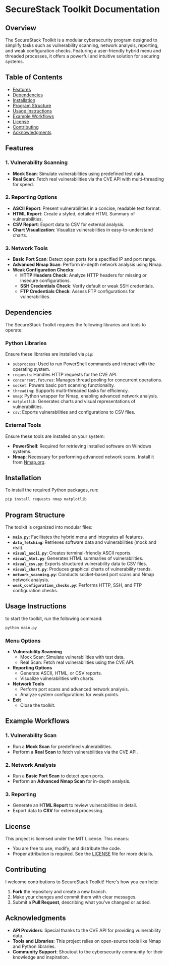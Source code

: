 # **SecureStack Toolkit Documentation**

## **Overview**
The SecureStack Toolkit is a modular cybersecurity program designed to simplify tasks such as vulnerability scanning, network analysis, reporting, and weak configuration checks. Featuring a user-friendly hybrid menu and threaded processes, it offers a powerful and intuitive solution for securing systems.

## **Table of Contents**
- [Features](#features)
- [Dependencies](#dependencies)
- [Installation](#installation)
- [Program Structure](#program-structure)
- [Usage Instructions](#usage-instructions)
- [Example Workflows](#example-workflows)
- [License](#license)
- [Contributing](#contributing)
- [Acknowledgments](#acknowledgments)

## **Features**
### **1. Vulnerability Scanning**
- **Mock Scan**: Simulate vulnerabilities using predefined test data.
- **Real Scan**: Fetch real vulnerabilities via the CVE API with multi-threading for speed.

### **2. Reporting Options**
- **ASCII Report**: Present vulnerabilities in a concise, readable text format.
- **HTML Report**: Create a styled, detailed HTML Summary of vulnerabilities.
- **CSV Report**: Export data to CSV for external analysis.
- **Chart Visualization**: Visualize vulnerabilities in easy-to-understand charts.

### **3. Network Tools**
- **Basic Port Scan**: Detect open ports for a specified IP and port range.
- **Advanced Nmap Scan**: Perform in-depth network analysis using Nmap.
- **Weak Configuration Checks**:
  - **HTTP Headers Check**: Analyze HTTP headers for missing or insecure configurations.
  - **SSH Credentials Check**: Verify default or weak SSH credentials.
  - **FTP Credentials Check**: Assess FTP configurations for vulnerabilities.
 
## **Dependencies**
The SecureStack Toolkit requires the following libraries and tools to operate:
### **Python Libraries**
Ensure these libraries are installed via `pip`:
- `subprocess`: Used to run PowerShell commands and interact with the operating system.
- `requests`: Handles HTTP requests for the CVE API.
- `concurrent.futures`: Manages thread pooling for concurrent operations.
- `socket`: Powers basic port scanning functionality.
- `threading`: Supports multi-threaded tasks for efficiency.
- `nmap`: Python wrapper for Nmap, enabling advanced network analysis.
- `matplotlib`: Generates charts and visual representations of vulnerabilities.
- `csv`: Exports vulnerabilities and configurations to CSV files.

### **External Tools**
Ensure these tools are installed on your system:
- **PowerShell**: Required for retrieving installed software on Windows systems.
- **Nmap**: Necessary for performing advanced network scans. Install it from [Nmap.org](https://nmap.org/download.html).

## **Installation**
To install the required Python packages, run:
```bash
pip install requests nmap matplotlib
```

## **Program Structure**
The toolkit is organized into modular files:
- **`main.py`**: Facilitates the hybrid menu and integrates all features.
- **`data_fetching`**: Retrieves software data and vulnerabilities (mock and real).
- **`visual_ascii.py`**: Creates terminal-friendly ASCII reports.
- **`visual_html.py`**: Generates HTML summaries of vulnerabilities.
- **`visual_csv.py`**: Exports structured vulnerability data to CSV files.
- **`visual_chart.py`**: Produces graphical charts of vulnerability trends.
- **`network_scanning.py`**: Conducts socket-based port scans and Nmap network analysis.
- **`weak_configuration_checks.py`**: Performs HTTP, SSH, and FTP configuration checks.

## **Usage Instructions**
to start the toolkit, run the following command:
```bash
python main.py
```

### **Menu Options**
- **Vulnerability Scanning**
  - Mock Scan: Simulate vulnerabilities with test data.
  - Real Scan: Fetch real vulnerabilities using the CVE API.
- **Reporting Options**
  - Generate ASCII, HTML, or CSV reports.
  - Visualize vulnerabilities with charts.
- **Network Tools**
  - Perform port scans and advanced network analysis.
  - Analyze system configurations for weak points.
- **Exit**
  - Close the toolkit.


## **Example Workflows**
### **1. Vulnerability Scan**
- Run a **Mock Scan** for predefined vulnerabilities.
- Perform a **Real Scan** to fetch vulnerabilities via the CVE API.

### **2. Network Analysis**
- Run a **Basic Port Scan** to detect open ports.
- Perform an **Advanced Nmap Scan** for in-depth analysis.

### **3. Reporting**
- Generate an **HTML Report** to review vulnerabilities in detail.
- Export data to **CSV** for external processing.

## **License**
This project is licensed under the MIT License. This means:
- You are free to use, modify, and distribute the code.
- Proper attribution is required.
See the [LICENSE](LICENSE) file for more details.

## **Contributing**

I welcome contributions to SecureStack Toolkit! Here's how you can help:
1. **Fork** the repository and create a new branch.
2. Make your changes and commit them with clear messages.
3. Submit a **Pull Request**, describing what you've changed or added.

## **Acknowledgments**

- **API Providers**: Special thanks to the CVE API for providing vulnerability data.
- **Tools and Libraries**: This project relies on open-source tools like Nmap and Python libraries.
- **Community Support**: Shoutout to the cybersecurity community for their knowledge and inspiration.
